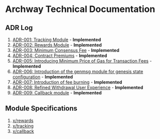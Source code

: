 # Archway Technical Documentation

## ADR Log

1. [ADR-001: Tracking Module](adr/ADR-001-tracking-module.md) - **Implemented**
2. [ADR-002: Rewards Module](adr/ADR-002-rewards-module.md) - **Implemented**
3. [ADR-003: Minimum Consensus Fee](adr/ADR-003-minimum-consensus-fee.md) - **Implemented**
4. [ADR-004: Contract Premiums](adr/ADR-004-contract-premiums.md) - **Implemented**
5. [ADR-005: Introducing Minimum Price of Gas for Transaction Fees](adr/ADR-005-minimum-price-of-gas.md) - **Implemented**
6. [ADR-006: Introduction of the genmsg module for genesis state configuration](adr/ADR-006-genmsg-module.md) - **Implemented**
7. [ADR-007: Introduction of fee burning](adr/ADR-007-fee-burning.md) - **Implemented**
8. [ADR-008: Refined Withdrawal User Experience](adr/ADR-008-withdrawal-ux-improvements.md) - **Implemented**
9. [ADR-009: Callback module](adr/ADR-009-callback-module.md) - **Implemented**

## Module Specifications

1. [x/rewards](../x/rewards/spec/README.md)
2. [x/tracking](../x/tracking/spec/README.md)
3. [x/callback](../x/callback/spec/README.md)
